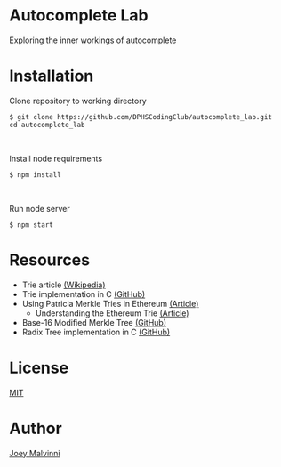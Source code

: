 # Autocomplete Lab
Exploring the inner workings of autocomplete

# Installation

Clone repository to working directory
```console
$ git clone https://github.com/DPHSCodingClub/autocomplete_lab.git
cd autocomplete_lab
```
<br>

Install node requirements

```console
$ npm install
```

<br>


Run node server
```console
$ npm start
```


# Resources

- Trie article [(Wikipedia)](https://en.wikipedia.org/wiki/Trie)
- Trie implementation in C [(GitHub)](https://github.com/dcjones/hat-trie)
- Using Patricia Merkle Tries in Ethereum [(Article)](https://ethereum.org/developers/docs/data-structures-and-encoding/patricia-merkle-trie)
    - Understanding the Ethereum Trie [(Article)](https://easythereentropy.wordpress.com/2014/06/04/understanding-the-ethereum-trie/)
- Base-16 Modified Merkle Tree [(GitHub)](https://github.com/paritytech/trie)
- Radix Tree implementation in C [(GitHub)](https://github.com/antirez/rax)


# License
[MIT](LICENSE)

# Author
[Joey Malvinni](https://github.com/joeymalvinni)
